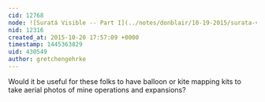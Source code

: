 ```yaml
---
cid: 12768
node: ![Suratá Visible -- Part I](../notes/donblair/10-19-2015/surata-visible-part-i)
nid: 12316
created_at: 2015-10-20 17:57:09 +0000
timestamp: 1445363829
uid: 430549
author: gretchengehrke
---
```


Would it be useful for these folks to have balloon or kite mapping kits to take aerial photos of mine operations and expansions?